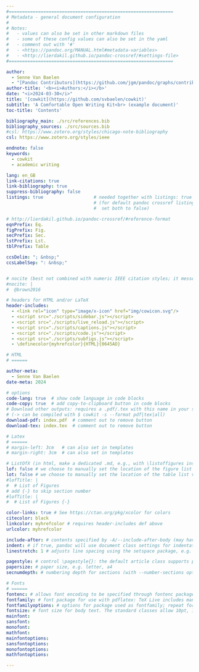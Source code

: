 ```yaml
---
#==============================================================
# Metadata - general document configuration
#
# Notes:
#   - values can also be set in other markdown files
#   - some of these config values can also be set in the yaml
#   - comment out with '#'
#   - <https://pandoc.org/MANUAL.html#metadata-variables>
#   - <http://lierdakil.github.io/pandoc-crossref/#settings-file>
#==============================================================

author:
  - Senne Van Baelen
  - "[Pandoc Contributors](https://github.com/jgm/pandoc/graphs/contributors)"
author-title: '<b><i>Authors:</i></b>'
date: "<i>2024-03-30</i>"
title: '[cowkit](https://github.com/svbaelen/cowkit)'
subtitle: 'A Comfortable Open Writing Kit<br> (example document)'
toc-title: 'Contents'

bibliography_main: ./src/references.bib
bibliography_sources: ./src/sources.bib
#csl: https://www.zotero.org/styles/chicago-note-bibliography
csl: https://www.zotero.org/styles/ieee

endnote: false
keywords:
  - cowkit
  - academic writing

lang: en_GB
link-citations: true
link-bibliography: true
suppress-bibliography: false
listings: true                   # needed together with listings: true in yaml config
                                 # (for default pandoc crossref listing style, simply
                                 #  set both to false)

# http://lierdakil.github.io/pandoc-crossref/#reference-format
eqnPrefix: Eq.
figPrefix: Fig.
secPrefix: Sec.
lstPrefix: Lst.
tblPrefix: Table

ccsDelim: "; &nbsp;"
ccsLabelSep: ": &nbsp;"


# nocite (best not combined with numeric IEEE citation styles; it messes with the order)
#nocite: |
#  @brown2016

# headers for HTML and/or LaTeX
header-includes: 
  - <link rel="icon" type="image/x-icon" href="img/cowicon.svg"/>
  - <script src="./scripts/sidebar.js"></script>
  - <script src="./scripts/live_reload.js"></script>
  - <script src="./scripts/captions.js"></script>
  - <script src="./scripts/code.js"></script>
  - <script src="./scripts/subfigs.js"></script>
  - \definecolor{myhrefcolor}{HTML}{0645AD}

# HTML
# ======

author-meta:
  - Senne Van Baelen
date-meta: 2024

# options
code-lang: true  # show code language in code blocks
code-copy: true  # add copy-to-clipboard button in code blocks
# Download other outputs: requires a .pdf/.tex with this name in your server directory
# (-> can be compiled with $ cowkit -s --format pdf|tex|all)
download-pdf: index.pdf  # comment out to remove button
download-tex: index.tex  # comment out to remove button

# Latex
# ======
# margin-left: 3cm   # can also set in templates
# margin-right: 3cm  # can also set in templates

# ListOfX (in html, make a dedicated .md, e.g., with \listoffigures inside)
lof: false # we choose to manually set the location of the figure list via a .md file (appendix.md)
lot: false # we choose to manually set the location of the table list via a .md file (appendix.md)
#lofTitle: |
#  # List of Figures
# add {-} to skip section number
#lofTitle: |
#  # List of Figures {-}

color-links: true # See https://ctan.org/pkg/xcolor for colors
citecolor: black
linkcolor: myhrefcolor # requires header-includes def above
urlcolor: myhrefcolor

include-after: # contents specified by -A/--include-after-body (may have multiple values)
indent: # if true, pandoc will use document class settings for indentation (the default LaTeX template otherwise removes indentation and adds space between paragraphs)
linestretch: 1 # adjusts line spacing using the setspace package, e.g. 1.25, 1.5

pagestyle: # control \pagestyle{}: the default article class supports plain (default), empty (no running heads or page numbers), and headings (section titles in running heads)
papersize: # paper size, e.g. letter, a4
secnumdepth: # numbering depth for sections (with --number-sections option or numbersections variable)

# Fonts
# ======
fontenc: # allows font encoding to be specified through fontenc package (with pdflatex); default is T1 (see LaTeX font encodings guide)
fontfamily: # font package for use with pdflatex: TeX Live includes many options, documented in the LaTeX Font Catalogue. The default is Latin Modern.
fontfamilyoptions: # options for package used as fontfamily; repeat for multiple options.
fontsize: # font size for body text. The standard classes allow 10pt, 11pt, and 12pt. To use another size, set documentclass to one of the KOMA-Script classes, such as scrartcl or scrbook.
mainfont:
sansfont:
monofont:
mathfont:
mainfontoptions:
sansfontoptions:
monofontoptions:
mathfontoptions:

---
```

